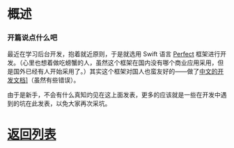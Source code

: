 <h1>概述</h1>

<h3>开篇说点什么吧</h3>
最近在学习后台开发，抱着就近原则，于是就选用 Swift 语言 <A href="https://www.perfect.org">Perfect</A> 框架进行开发。（心里也想着做吃螃蟹的人，虽然这个框架在国内没有哪个商业应用采用，但是国外已经有人开始采用了。）其实这个框架对国人也蛮友好的——做了<A href="https://www.perfect.org/docs/index_zh_CN.html">中文的开发文档]</A>（虽然有些错误）。

<p>由于是新手，不会有什么真知灼见在这上面发表，更多的应该就是一些在开发中遇到的坑在此发表，以免大家再次采坑。</p>



<h1><a href='../../README.md'>返回列表</a> </h1>
